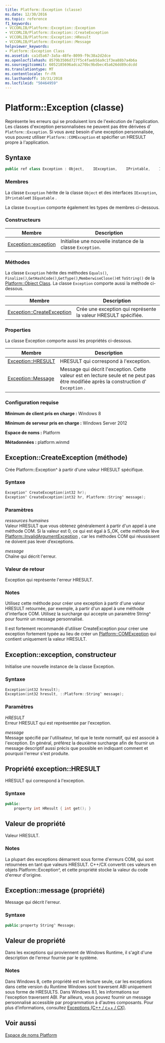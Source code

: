 ```yaml
---
title: Platform::Exception (classe)
ms.date: 12/30/2016
ms.topic: reference
f1_keywords:
- VCCORLIB/Platform::Exception::Exception
- VCCORLIB/Platform::Exception::CreateException
- VCCORLIB/Platform::Exception::HResult
- VCCORLIB/Platform::Exception::Message
helpviewer_keywords:
- Platform::Exception Class
ms.assetid: ca1d5a67-3a5a-48fe-8099-f9c38a2d2dce
ms.openlocfilehash: 8579b3506d727f5c4faeb56a9c1f3ea88b7a4b6a
ms.sourcegitcommit: 6052185696adca270bc9bdbec45a626dd89cdcdd
ms.translationtype: MT
ms.contentlocale: fr-FR
ms.lasthandoff: 10/31/2018
ms.locfileid: "50464959"
---
```

# <a name="platformexception-class"></a>Platform::Exception (classe)

Représente les erreurs qui se produisent lors de l'exécution de l'application. Les classes d'exception personnalisées ne peuvent pas être dérivées d' `Platform::Exception`. Si vous avez besoin d'une exception personnalisée, vous pouvez utiliser `Platform::COMException` et spécifier un HRESULT propre à l'application.

## <a name="syntax"></a>Syntaxe

```cpp
public ref class Exception : Object,    IException,    IPrintable,    IEquatable
```

### <a name="members"></a>Membres

La classe `Exception` hérite de la classe `Object` et des interfaces `IException`, `IPrintable`et `IEquatable` .

La classe `Exception` comporte également les types de membres ci-dessous.

### <a name="constructors"></a>Constructeurs

|Membre|Description|
|------------|-----------------|
|[Exception::exception](#ctor)|Initialise une nouvelle instance de la classe `Exception`.|

### <a name="methods"></a>Méthodes

La classe `Exception` hérite des méthodes `Equals()`, `Finalize()`,`GetHashCode()`,`GetType()`,`MemberwiseClose()`et `ToString()` de la [Platform::Object Class](../cppcx/platform-object-class.md). La classe `Exception` comporte aussi la méthode ci-dessous.

|Membre|Description|
|------------|-----------------|
|[Exception::CreateException](#createexception)|Crée une exception qui représente la valeur HRESULT spécifiée.|

### <a name="properties"></a>Properties

La classe Exception comporte aussi les propriétés ci-dessous.

|Membre|Description|
|------------|-----------------|
|[Exception::HRESULT](#hresult)|HRESULT qui correspond à l'exception.|
|[Exception::Message](#message)|Message qui décrit l'exception. Cette valeur est en lecture seule et ne peut pas être modifiée après la construction d' `Exception` .|

### <a name="requirements"></a>Configuration requise

**Minimum de client pris en charge :** Windows 8

**Minimum de serveur pris en charge :** Windows Server 2012

**Espace de noms :** Platform

**Métadonnées :** platform.winmd

## <a name="createexception"></a> Exception::CreateException (méthode)

Crée Platform::Exception^ à partir d'une valeur HRESULT spécifique.

### <a name="syntax"></a>Syntaxe

```cpp
Exception^ CreateException(int32 hr);
Exception^ CreateException(int32 hr, Platform::String^ message);
```

### <a name="parameters"></a>Paramètres

*ressources humaines*<br/>
Valeur HRESULT que vous obtenez généralement à partir d'un appel à une méthode COM. Si la valeur est 0, ce qui est égal à S_OK, cette méthode lève [Platform::InvalidArgumentException](../cppcx/platform-invalidargumentexception-class.md) , car les méthodes COM qui réussissent ne doivent pas lever d’exceptions.

*message*<br/>
Chaîne qui décrit l'erreur.

### <a name="return-value"></a>Valeur de retour

Exception qui représente l'erreur HRESULT.

### <a name="remarks"></a>Notes

Utilisez cette méthode pour créer une exception à partir d'une valeur HRESULT retournée, par exemple, à partir d'un appel à une méthode d'interface COM. Utilisez la surcharge qui accepte un paramètre String^ pour fournir un message personnalisé.

Il est fortement recommandé d’utiliser CreateException pour créer une exception fortement typée au lieu de créer un [Platform::COMException](../cppcx/platform-comexception-class.md) qui contient uniquement la valeur HRESULT.

## <a name="ctor"></a>  Exception::exception, constructeur

Initialise une nouvelle instance de la classe Exception.

### <a name="syntax"></a>Syntaxe

```cpp
Exception(int32 hresult);
Exception(int32 hresult, ::Platform::String^ message);
```

### <a name="parameters"></a>Paramètres

*HRESULT*<br/>
Erreur HRESULT qui est représentée par l'exception.

*message*<br/>
Message spécifié par l'utilisateur, tel que le texte normatif, qui est associé à l'exception. En général, préférez la deuxième surcharge afin de fournir un message descriptif aussi précis que possible en indiquant comment et pourquoi l'erreur s'est produite.

## <a name="hresult"></a>  Propriété exception::HRESULT

HRESULT qui correspond à l'exception.

### <a name="syntax"></a>Syntaxe

```cpp
public:
    property int HResult { int get(); }
```

## <a name="property-value"></a>Valeur de propriété

Valeur HRESULT.

### <a name="remarks"></a>Notes

La plupart des exceptions démarrent sous forme d'erreurs COM, qui sont retournées en tant que valeurs HRESULT. C++/CX convertit ces valeurs en objets Platform::Exception^, et cette propriété stocke la valeur du code d'erreur d'origine.

## <a name="message"></a> Exception::message (propriété)

Message qui décrit l'erreur.

### <a name="syntax"></a>Syntaxe

```cpp
public:property String^ Message;
```

## <a name="property-value"></a>Valeur de propriété

Dans les exceptions qui proviennent de Windows Runtime, il s'agit d'une description de l'erreur fournie par le système.

### <a name="remarks"></a>Notes

Dans Windows 8, cette propriété est en lecture seule, car les exceptions dans cette version du Runtime Windows sont traversent ABI uniquement sous forme de HRESULTS. Dans Windows 8.1, les informations sur l'exception traversent ABI. Par ailleurs, vous pouvez fournir un message personnalisé accessible par programmation à d'autres composants. Pour plus d’informations, consultez [Exceptions (C++ / c++ / CX)](../cppcx/exceptions-c-cx.md).

## <a name="see-also"></a>Voir aussi

[Espace de noms Platform](../cppcx/platform-namespace-c-cx.md)